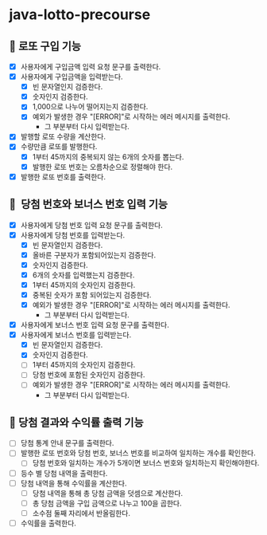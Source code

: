 # java-lotto-precourse

## 💸 로또 구입 기능
- [X] 사용자에게 구입금액 입력 요청 문구를 출력한다.
- [X] 사용자에게 구입금액을 입력받는다.
    - [X] 빈 문자열인지 검증한다.
    - [X] 숫자인지 검증한다.
    - [X] 1,000으로 나누어 떨어지는지 검증한다.
    - [X] 예외가 발생한 경우 "[ERROR]"로 시작하는 에러 메시지를 출력한다.
        - 그 부분부터 다시 입력받는다.
- [X] 발행할 로또 수량을 계산한다.
- [X] 수량만큼 로또를 발행한다.
    - [X] 1부터 45까지의 중복되지 않는 6개의 숫자를 뽑는다.
    - [X] 발행한 로또 번호는 오름차순으로 정렬해야 한다.
- [X] 발행한 로또 번호를 출력한다.

## 🎱  당첨 번호와 보너스 번호 입력 기능
- [X] 사용자에게 당첨 번호 입력 요청 문구를 출력한다.
- [X] 사용자에게 당첨 번호를 입력받는다.
    - [X] 빈 문자열인지 검증한다.
    - [X] 올바른 구분자가 포함되어있는지 검증한다.
    - [X] 숫자인지 검증한다.
    - [X] 6개의 숫자를 입력했는지 검증한다.
    - [X] 1부터 45까지의 숫자인지 검증한다.
    - [X] 중복된 숫자가 포함 되어있는지 검증한다.
    - [X] 예외가 발생한 경우 "[ERROR]"로 시작하는 에러 메시지를 출력한다.
        - 그 부분부터 다시 입력받는다.
- [X] 사용자에게 보너스 번호 입력 요청 문구를 출력한다.
- [X] 사용자에게 보너스 번호를 입력받는다.
    - [X] 빈 문자열인지 검증한다.
    - [X] 숫자인지 검증한다.
    - [ ] 1부터 45까지의 숫자인지 검증한다.
    - [ ] 당첨 번호에 포함된 숫자인지 검증한다.
    - [ ] 예외가 발생한 경우 "[ERROR]"로 시작하는 에러 메시지를 출력한다.
        - 그 부분부터 다시 입력받는다.

## 🥇 당첨 결과와 수익률 출력 기능
- [ ] 당첨 통계 안내 문구를 출력한다.
- [ ] 발행한 로또 번호와 당첨 번호, 보너스 번호를 비교하여 일치하는 개수를 확인한다.
    - [ ] 당첨 번호와 일치하는 개수가 5개이면 보너스 번호와 일치하는지 확인해야한다.
- [ ] 등수 별 당첨 내역을 출력한다.
- [ ] 당첨 내역을 통해 수익률을 계산한다.
    - [ ] 당첨 내역을 통해 총 당첨 금액을 덧셈으로 계산한다.
    - [ ] 총 당첨 금액을 구입 금액으로 나누고 100을 곱한다.
    - [ ] 소수점 둘째 자리에서 반올림한다.
- [ ] 수익률을 출력한다.
